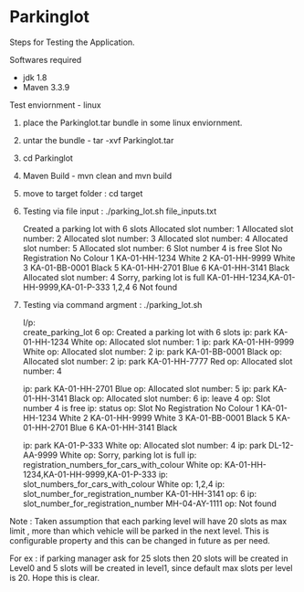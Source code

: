 # Parkinglot
Steps for Testing the Application.


Softwares required
 - jdk 1.8
 - Maven 3.3.9
 
Test enviornment - linux


1. place the Parkinglot.tar bundle in some linux enviornment.
2. untar the bundle -  tar -xvf Parkinglot.tar
3. cd Parkinglot 
4. Maven Build - mvn clean and mvn build
5. move to target folder : cd target

6. Testing via file input : ./parking_lot.sh file_inputs.txt 

	Created a parking lot with 6 slots
	Allocated slot number: 1
	Allocated slot number: 2
	Allocated slot number: 3
	Allocated slot number: 4
	Allocated slot number: 5
	Allocated slot number: 6
	Slot number 4 is free
	Slot No Registration No   Colour
	 1       KA-01-HH-1234    White
	 2       KA-01-HH-9999    White
	 3       KA-01-BB-0001    Black
	 5       KA-01-HH-2701     Blue
	 6       KA-01-HH-3141    Black
	Allocated slot number: 4
	Sorry, parking lot is full
	KA-01-HH-1234,KA-01-HH-9999,KA-01-P-333
	1,2,4
	6
	Not found
	

7. Testing via command argment : ./parking_lot.sh 
  
	I/p:   
	create_parking_lot 6
	op:
	Created a parking lot with 6 slots
	ip:
	park KA-01-HH-1234 White
	op:
	Allocated slot number: 1
	ip:
	park KA-01-HH-9999 White
	op:
	Allocated slot number: 2
	ip:
	park KA-01-BB-0001 Black
	op:
	Allocated slot number: 2
	ip:
	park KA-01-HH-7777 Red
	op:
	Allocated slot number: 4
	
	ip:
	park KA-01-HH-2701 Blue
	op:
	Allocated slot number: 5
	ip:
	park KA-01-HH-3141 Black
	op:
	Allocated slot number: 6
	ip:
	leave 4
	op:
	Slot number 4 is free
	ip:
	status
	op:
	Slot No Registration No   Colour
	 1       KA-01-HH-1234    White
	 2       KA-01-HH-9999    White
	 3       KA-01-BB-0001    Black
	 5       KA-01-HH-2701     Blue
	 6       KA-01-HH-3141    Black
	 
	ip:
	park KA-01-P-333 White
	op:
	Allocated slot number: 4
	ip:
	park DL-12-AA-9999 White
	op:
	Sorry, parking lot is full
	ip:
	registration_numbers_for_cars_with_colour White
	op:
	KA-01-HH-1234,KA-01-HH-9999,KA-01-P-333
	ip:
	slot_numbers_for_cars_with_colour White
	op:
	1,2,4
	ip:
	slot_number_for_registration_number KA-01-HH-3141
	op: 
	6
	ip:
	slot_number_for_registration_number MH-04-AY-1111
	op:
	Not found
	
Note : Taken assumption that each parking level will have 20 slots as max limit , more than which vehicle will be parked in the next level. This is configurable property and this can be changed in future as per need.

For ex : if parking manager ask for 25 slots then 20 slots will be created in Level0 and 5 slots will be created in level1, since default max slots per level is 20. Hope this is clear.

